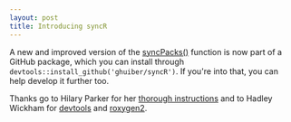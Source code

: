 ```yaml
---
layout: post
title: Introducing syncR
---
```


A new and improved version of the [syncPacks()](http://rpubs.com/ghuiber/syncR) function is now part of a  GitHub package, which you can install through `devtools::install_github('ghuiber/syncR')`. If you're into that, you can help develop it further too.

Thanks go to Hilary Parker for her [thorough instructions](http://hilaryparker.com/2014/04/29/writing-an-r-package-from-scratch/) and to Hadley Wickham for [devtools](http://cran.r-project.org/web/packages/devtools/) and [roxygen2](http://cran.r-project.org/web/packages/roxygen2/).
